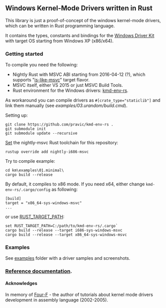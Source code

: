 ## Windows Kernel-Mode Drivers written in Rust

This library is just a proof-of-concept of the windows kernel-mode drivers, which can be written in Rust programming language.

It contains the types, constants and bindings for the [Windows Driver Kit](https://en.wikipedia.org/wiki/Windows_Driver_Kit)
with target OS starting from Windows XP (x86/x64).


### Getting started

To compile you need the following:

* Nightly Rust with MSVC ABI starting from 2016-04-12 (?), which supports "[is-like-msvc](https://github.com/rust-lang/rust/pull/32823)" target flavor.
* MSVC itself, either VS 2015 or just MSVC Build Tools.
* Rust environment for the Windows drivers: [kmd-env-rs](https://github.com/pravic/kmd-env-rs).

As workaround you can compile drivers as `#[crate_type="staticlib"]` and link them manually (see *examples/03.urandom/build.cmd*).


Setting up:

```
git clone https://github.com/pravic/kmd-env-rs .
git submodule init
git submodule update --recursive
```

[Set](https://github.com/rust-lang-nursery/multirust-rs#directory-overrides) the nightly-msvc Rust toolchain for this repository:

`rustup override add nightly-i686-msvc`

Try to compile example:

```
cd km\examples\01.minimal\
cargo build --release
```

By default, it compiles to x86 mode.
If you need x64, either change `kmd-env-rs/.cargo/config` as following:

```
[build]
target = "x86_64-sys-windows-msvc"
...
```

or use [RUST_TARGET_PATH](https://github.com/rust-lang/rfcs/blob/master/text/0131-target-specification.md):

```
set RUST_TARGET_PATH=C:/path/to/kmd-env-rs/.cargo`
cargo build --release --target i686-sys-windows-msvc
cargo build --release --target x86_64-sys-windows-msvc
```



### Examples

See [examples](https://github.com/pravic/winapi-kmd-rs/tree/master/examples) folder with a driver samples and screenshots.


### [Reference documentation](http://pravic.github.io/winapi-kmd-rs/).


#### Acknowledges

In memory of [Four-F](https://web.archive.org/web/20130530073702/http://www.freewebs.com/four-f/) - the author of tutorials about kernel mode drivers
development in assembly language (2002-2005).
